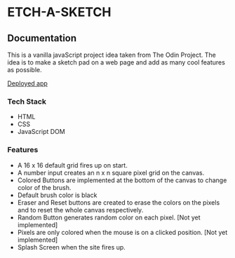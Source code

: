 # ETCH-A-SKETCH

## Documentation

This is a vanilla javaScript project idea taken from The Odin Project. The idea is to make a sketch pad on a web page and add as many cool features as possible.

[Deployed app](https://sketch-it-up.vercel.app/)

### Tech Stack

* HTML
* CSS
* JavaScript DOM

### Features

* A 16 x 16 default grid fires up on start.
* A number input creates an n x n square pixel grid on the canvas.
* Colored Buttons are implemented at the bottom of the canvas to change color of the brush.
* Default brush color is black
* Eraser and Reset buttons are created to erase the colors on the pixels and to reset the whole canvas respectively.
* Random Button generates random color on each pixel. [Not yet implemented]
* Pixels are only colored when the mouse is on a clicked position. [Not yet implemented]
* Splash Screen when the site fires up.
